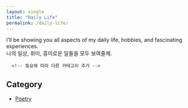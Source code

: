 ```yaml
---
layout: single
title: "Daily Life"
permalink: /daily-life/
---
```


I’ll be showing you all aspects of my daily life, hobbies, and fascinating experiences. <br>
나의 일상, 취미, 흥미로운 일들을 모두 보여줄께.

<!-- <ul class="custom-list">
<!--   <li><a href="/daily-life/poetry/">Poetry</a></li> -->
<!--   <li><a href="/daily-life/travel/">Travel</a></li> -->
      <!-- 필요에 따라 다른 카테고리 추가 -->
<!-- </ul> -->

<div class="category-list">
  <h2>Category</h2>
  <ul>
    <li><a href="/categories/poetry/">Poetry</a></li>
<!--     <li><a href="/categories/travel/">Travel</a></li> -->
    <!-- 필요에 따라 다른 카테고리 추가 -->
  </ul>
</div>
